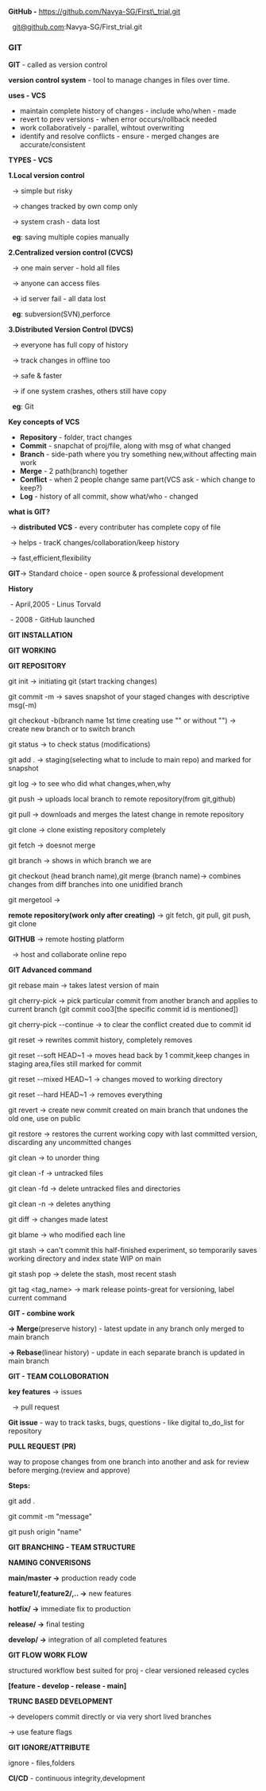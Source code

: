 **GitHub -** https://github.com/Navya-SG/First\_trial.git

 	 git@github.com:Navya-SG/First\_trial.git

### **GIT**



**GIT** - called as version control



**version control system** - tool to manage changes in files over time.



**uses - VCS**

* maintain complete history of changes - include who/when - made
* revert to prev versions - when error occurs/rollback needed
* work collaboratively - parallel, wihtout overwriting
* identify and resolve conflicts - ensure - merged changes are accurate/consistent



**TYPES - VCS**

**1.Local version control**

 	-> simple but risky

 	-> changes tracked by own comp only

 	-> system crash - data lost

 		**eg**: saving multiple copies manually



**2.Centralized version control (CVCS)**

 	-> one main server - hold all files

 	-> anyone can access files

 	-> id server fail - all data lost

 		**eg**: subversion(SVN),perforce



**3.Distributed Version Control (DVCS)**

 	-> everyone has full copy of history

 	-> track changes in offline too

 	-> safe \& faster

 	-> if one system crashes, others still have copy

 		**eg**: Git



**Key concepts of VCS**

* **Repository** - folder, tract changes
* **Commit** - snapchat of proj/file, along with msg of what changed
* **Branch** - side-path where you try something new,without affecting main work
* **Merge** - 2 path(branch) together
* **Conflict** - when 2 people change same part(VCS ask - which change to keep?)
* **Log** - history of all commit, show what/who - changed



**what is GIT?**

 -> **distributed VCS** - every contributer has complete copy of file

 -> helps - tracK changes/collaboration/keep history

 -> fast,efficient,flexibility



**GIT**-> Standard choice - open source \& professional development



**History**

 - April,2005 - Linus Torvald

 - 2008 - GitHub launched



**GIT INSTALLATION**



**GIT WORKING**



**GIT REPOSITORY**

git init -> initiating git (start tracking changes)

git commit -m -> saves snapshot of your staged changes with descriptive msg(-m)

git checkout -b(branch name 1st time creating use "" or without "") -> create new branch or to switch branch

git status -> to check status (modifications)

git add . -> staging(selecting what to include to main repo) and marked for snapshot

git log -> to see who did what changes,when,why

git push -> uploads local branch to remote repository(from git,github)

git pull -> downloads and merges the latest change in remote repository

git clone -> clone existing repository completely

git fetch -> doesnot merge

git branch -> shows in which branch we are

git checkout (head branch name),git merge (branch name)-> combines changes from diff branches into one unidified branch

git mergetool ->



**remote repository(work only after creating)** -> git fetch, git pull, git push, git clone



**GITHUB** -> remote hosting platform

       -> host and collaborate online repo



**GIT Advanced command**



git rebase main -> takes latest version of main

git cherry-pick -> pick particular commit from another branch and applies to current branch (git commit coo3\[the specific commit id is mentioned])

git cherry-pick --continue -> to clear the conflict created due to commit id

git reset -> rewrites commit history, completely removes

git reset --soft HEAD~1 -> moves head back by 1 commit,keep changes in staging area,files still marked for commit

git reset --mixed HEAD~1 -> changes moved to working directory

git reset --hard HEAD~1 -> removes everything

git revert -> create new commit created on main branch that undones the old one, use on public

git restore -> restores the current working copy with last committed version, discarding any uncommitted changes

git clean -> to unorder thing

git clean -f -> untracked files

git clean -fd -> delete untracked files and directories

git clean -n -> deletes anything

git diff -> changes made latest

git blame -> who modified each line

git stash -> can't commit this half-finished experiment, so temporarily saves working directory and index state WIP on main

git stash pop -> delete the stash, most recent stash

git tag <tag\_name> -> mark release points-great for versioning, label current command



**GIT - combine work**

**-> Merge**(preserve history) - latest update in any branch only merged to main branch

**-> Rebase**(linear history) - update in each separate branch is updated in main branch



**GIT - TEAM COLLOBORATION**

**key features** -> issues

 	     -> pull request



**Git issue** -  way to track tasks, bugs, questions - like digital to\_do\_list for repository



**PULL REQUEST (PR)**

way to propose changes from one branch into another and ask for review before merging.(review and approve)

**Steps:**

git add .

git commit -m "message"

git push origin "name"



**GIT BRANCHING - TEAM STRUCTURE**



**NAMING CONVERISONS**

**main/master ->** production ready code

**feature1/,feature2/,.. ->** new features

**hotfix/ ->** immediate fix to production

**release/ ->** final testing

**develop/ ->** integration of all completed features



**GIT FLOW WORK FLOW**

structured workflow best suited for proj - clear versioned released cycles

**\[feature - develop - release - main]**



**TRUNC BASED DEVELOPMENT**

-> developers commit directly or via very short lived branches

-> use feature flags



**GIT IGNORE/ATTRIBUTE**

ignore - files,folders



**CI/CD** - continuous integrity,development


